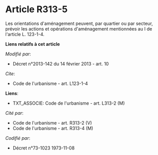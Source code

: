 # Article R313-5

Les orientations d'aménagement peuvent, par quartier ou par secteur, prévoir les actions et opérations d'aménagement
mentionnées au I de l'article L. 123-1-4.

**Liens relatifs à cet article**

_Modifié par_:

  - Décret n°2013-142 du 14 février 2013 - art. 10

_Cite_:

  - Code de l'urbanisme - art. L123-1-4

**Liens**:

  - TXT_ASSOCIE: Code de l'urbanisme - art. L313-2 (M)

_Cité par_:

  - Code de l'urbanisme - art. R313-2 (V)
  - Code de l'urbanisme - art. R313-4 (M)

_Codifié par_:

  - Décret n°73-1023 1973-11-08
